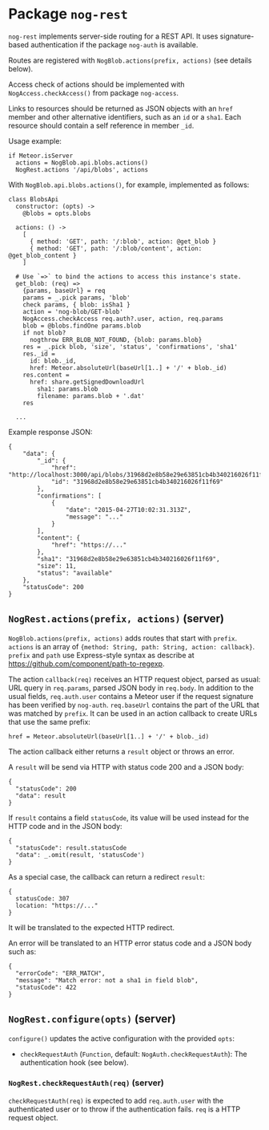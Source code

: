 # Package `nog-rest`

`nog-rest` implements server-side routing for a REST API.  It uses
signature-based authentication if the package `nog-auth` is available.

Routes are registered with `NogBlob.actions(prefix, actions)` (see details
below).

Access check of actions should be implemented with `NogAccess.checkAccess()`
from package `nog-access`.

Links to resources should be returned as JSON objects with an `href` member and
other alternative identifiers, such as an `id` or a `sha1`.  Each resource
should contain a self reference in member `_id`.

Usage example:

```{.coffee}
if Meteor.isServer
  actions = NogBlob.api.blobs.actions()
  NogRest.actions '/api/blobs', actions
```

With `NogBlob.api.blobs.actions()`, for example, implemented as follows:

```{.coffee}
class BlobsApi
  constructor: (opts) ->
    @blobs = opts.blobs

  actions: () ->
    [
      { method: 'GET', path: '/:blob', action: @get_blob }
      { method: 'GET', path: '/:blob/content', action: @get_blob_content }
    ]

  # Use `=>` to bind the actions to access this instance's state.
  get_blob: (req) =>
    {params, baseUrl} = req
    params = _.pick params, 'blob'
    check params, { blob: isSha1 }
    action = 'nog-blob/GET-blob'
    NogAccess.checkAccess req.auth?.user, action, req.params
    blob = @blobs.findOne params.blob
    if not blob?
      nogthrow ERR_BLOB_NOT_FOUND, {blob: params.blob}
    res = _.pick blob, 'size', 'status', 'confirmations', 'sha1'
    res._id =
      id: blob._id,
      href: Meteor.absoluteUrl(baseUrl[1..] + '/' + blob._id)
    res.content =
      href: share.getSignedDownloadUrl
        sha1: params.blob
        filename: params.blob + '.dat'
    res

  ...
```

Example response JSON:

```{.json}
{
    "data": {
        "_id": {
            "href": "http://localhost:3000/api/blobs/31968d2e8b58e29e63851cb4b340216026f11f69",
            "id": "31968d2e8b58e29e63851cb4b340216026f11f69"
        },
        "confirmations": [
            {
                "date": "2015-04-27T10:02:31.313Z",
                "message": "..."
            }
        ],
        "content": {
            "href": "https://..."
        },
        "sha1": "31968d2e8b58e29e63851cb4b340216026f11f69",
        "size": 11,
        "status": "available"
    },
    "statusCode": 200
}
```


## `NogRest.actions(prefix, actions)` (server)

`NogBlob.actions(prefix, actions)` adds routes that start with `prefix`.
`actions` is an array of `{method: String, path: String, action: callback}`.
`prefix` and `path` use Express-style syntax as describe at
<https://github.com/component/path-to-regexp>.

The action `callback(req)` receives an HTTP request object, parsed as usual:
URL query in `req.params`, parsed JSON body in `req.body`.  In addition to the
usual fields, `req.auth.user` contains a Meteor user if the request signature
has been verified by `nog-auth`.  `req.baseUrl` contains the part of the URL
that was matched by `prefix`.  It can be used in an action callback to create
URLs that use the same prefix:

    href = Meteor.absoluteUrl(baseUrl[1..] + '/' + blob._id)

The action callback either returns a `result` object or throws an error.

A `result` will be send via HTTP with status code 200 and a JSON body:

```{.coffee}
{
  "statusCode": 200
  "data": result
}
```

If `result` contains a field `statusCode`, its value will be used instead for
the HTTP code and in the JSON body:

```{.coffee}
{
  "statusCode": result.statusCode
  "data": _.omit(result, 'statusCode')
}
```

As a special case, the callback can return a redirect `result`:

```{.coffee}
{
  statusCode: 307
  location: "https://..."
}
```

It will be translated to the expected HTTP redirect.

An error will be translated to an HTTP error status code and a JSON body such
as:

```{.coffee}
{
  "errorCode": "ERR_MATCH",
  "message": "Match error: not a sha1 in field blob",
  "statusCode": 422
}
```

## `NogRest.configure(opts)` (server)

`configure()` updates the active configuration with the provided `opts`:

 - `checkRequestAuth` (`Function`, default: `NogAuth.checkRequestAuth`): The
   authentication hook (see below).

### `NogRest.checkRequestAuth(req)` (server)

`checkRequestAuth(req)` is expected to add `req.auth.user` with the
authenticated user or to throw if the authentication fails.  `req` is a HTTP
request object.
